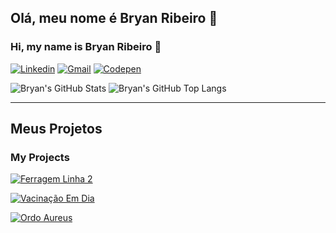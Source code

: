 ## Olá, meu nome é Bryan Ribeiro 🚀
### Hi, my name is Bryan Ribeiro 🚀


[![Linkedin](https://img.shields.io/badge/LinkedIn-0077B5?style=for-the-badge&logo=linkedin&logoColor=white)](https://www.linkedin.com/in/bryanribeiromiranda/)
[![Gmail](https://img.shields.io/badge/Gmail-D14836?style=for-the-badge&logo=gmail&logoColor=white)](mailto:ribeirobryan@gmail.com)
[![Codepen](https://img.shields.io/badge/Codepen-000000?style=for-the-badge&logo=codepen&logoColor=white)](https://codepen.io/ribeirobryan)

![Bryan's GitHub Stats](https://github-readme-stats.vercel.app/api?username=ribeirobryan&theme=gotham&count_private=trueshow_icons=true)
![Bryan's GitHub Top Langs](https://github-readme-stats.vercel.app/api/top-langs/?username=ribeirobryan&theme=gotham)

----
## Meus Projetos
### My Projects 
[![Ferragem Linha 2](https://img.shields.io/badge/FERRAGEM%20LINHA%202-FINISHED-ffff00?style=for-the-badge&logo=checkmarx)](https://ferragemlinha2.com.br)

[![Vacinação Em Dia](https://img.shields.io/badge/VACINA%C3%87%C3%83O%20EM%20DIA-WORKING-9CF?style=for-the-badge&logo=javascript)](https://ribeirobryan.github.io/VacinacaoEmDia)

[![Ordo Aureus  ](https://img.shields.io/badge/ORDO%20AUREUS-WORKING-530000?style=for-the-badge&logo=css3)](https://ribeirobryan.github.io/VacinacaoEmDia)





